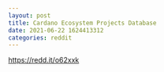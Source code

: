 ```yaml
--- 
layout: post 
title: Cardano Ecosystem Projects Database 
date: 2021-06-22 1624413312 
categories: reddit 
--- 
```

https://redd.it/o62xxk